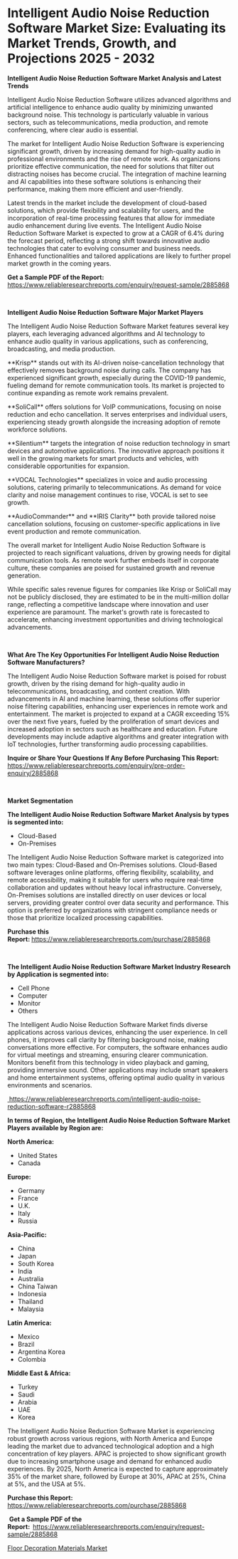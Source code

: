 <p><h1>Intelligent Audio Noise Reduction Software Market Size: Evaluating its Market Trends, Growth, and Projections 2025 - 2032</h1></p><p><strong>Intelligent Audio Noise Reduction Software Market Analysis and Latest Trends</strong></p>
<p><p>Intelligent Audio Noise Reduction Software utilizes advanced algorithms and artificial intelligence to enhance audio quality by minimizing unwanted background noise. This technology is particularly valuable in various sectors, such as telecommunications, media production, and remote conferencing, where clear audio is essential.</p><p>The market for Intelligent Audio Noise Reduction Software is experiencing significant growth, driven by increasing demand for high-quality audio in professional environments and the rise of remote work. As organizations prioritize effective communication, the need for solutions that filter out distracting noises has become crucial. The integration of machine learning and AI capabilities into these software solutions is enhancing their performance, making them more efficient and user-friendly.</p><p>Latest trends in the market include the development of cloud-based solutions, which provide flexibility and scalability for users, and the incorporation of real-time processing features that allow for immediate audio enhancement during live events. The Intelligent Audio Noise Reduction Software Market is expected to grow at a CAGR of 6.4% during the forecast period, reflecting a strong shift towards innovative audio technologies that cater to evolving consumer and business needs. Enhanced functionalities and tailored applications are likely to further propel market growth in the coming years.</p></p>
<p><strong>Get a Sample PDF of the Report:&nbsp;</strong> <a href="https://www.reliableresearchreports.com/enquiry/request-sample/2885868?utm_campaign=3214&utm_medium=2&utm_source=Github&utm_content=ia&utm_term=13032025&utm_id=intelligent-audio-noise-reduction-software">https://www.reliableresearchreports.com/enquiry/request-sample/2885868</a></p>
<p>&nbsp;</p>
<p><strong>Intelligent Audio Noise Reduction Software Major Market Players</strong></p>
<p><p>The Intelligent Audio Noise Reduction Software Market features several key players, each leveraging advanced algorithms and AI technology to enhance audio quality in various applications, such as conferencing, broadcasting, and media production.</p><p>**Krisp** stands out with its AI-driven noise-cancellation technology that effectively removes background noise during calls. The company has experienced significant growth, especially during the COVID-19 pandemic, fueling demand for remote communication tools. Its market is projected to continue expanding as remote work remains prevalent.</p><p>**SoliCall** offers solutions for VoIP communications, focusing on noise reduction and echo cancellation. It serves enterprises and individual users, experiencing steady growth alongside the increasing adoption of remote workforce solutions.</p><p>**Silentium** targets the integration of noise reduction technology in smart devices and automotive applications. The innovative approach positions it well in the growing markets for smart products and vehicles, with considerable opportunities for expansion.</p><p>**VOCAL Technologies** specializes in voice and audio processing solutions, catering primarily to telecommunications. As demand for voice clarity and noise management continues to rise, VOCAL is set to see growth.</p><p>**AudioCommander** and **IRIS Clarity** both provide tailored noise cancellation solutions, focusing on customer-specific applications in live event production and remote communication.</p><p>The overall market for Intelligent Audio Noise Reduction Software is projected to reach significant valuations, driven by growing needs for digital communication tools. As remote work further embeds itself in corporate culture, these companies are poised for sustained growth and revenue generation. </p><p>While specific sales revenue figures for companies like Krisp or SoliCall may not be publicly disclosed, they are estimated to be in the multi-million dollar range, reflecting a competitive landscape where innovation and user experience are paramount. The market's growth rate is forecasted to accelerate, enhancing investment opportunities and driving technological advancements.</p></p>
<p>&nbsp;</p>
<p><strong>What Are The Key Opportunities For Intelligent Audio Noise Reduction Software Manufacturers?</strong></p>
<p><p>The Intelligent Audio Noise Reduction Software market is poised for robust growth, driven by the rising demand for high-quality audio in telecommunications, broadcasting, and content creation. With advancements in AI and machine learning, these solutions offer superior noise filtering capabilities, enhancing user experiences in remote work and entertainment. The market is projected to expand at a CAGR exceeding 15% over the next five years, fueled by the proliferation of smart devices and increased adoption in sectors such as healthcare and education. Future developments may include adaptive algorithms and greater integration with IoT technologies, further transforming audio processing capabilities.</p></p>
<p><strong>Inquire or Share Your Questions If Any Before Purchasing This Report:</strong> <a href="https://www.reliableresearchreports.com/enquiry/pre-order-enquiry/2885868?utm_campaign=3214&utm_medium=2&utm_source=Github&utm_content=ia&utm_term=13032025&utm_id=intelligent-audio-noise-reduction-software">https://www.reliableresearchreports.com/enquiry/pre-order-enquiry/2885868</a></p>
<p>&nbsp;</p>
<p><strong>Market Segmentation</strong></p>
<p><strong>The Intelligent Audio Noise Reduction Software Market Analysis by types is segmented into:</strong></p>
<p><ul><li>Cloud-Based</li><li>On-Premises</li></ul></p>
<p><p>The Intelligent Audio Noise Reduction Software market is categorized into two main types: Cloud-Based and On-Premises solutions. Cloud-Based software leverages online platforms, offering flexibility, scalability, and remote accessibility, making it suitable for users who require real-time collaboration and updates without heavy local infrastructure. Conversely, On-Premises solutions are installed directly on user devices or local servers, providing greater control over data security and performance. This option is preferred by organizations with stringent compliance needs or those that prioritize localized processing capabilities.</p></p>
<p><strong>Purchase this Report:&nbsp;</strong><a href="https://www.reliableresearchreports.com/purchase/2885868?utm_campaign=3214&utm_medium=2&utm_source=Github&utm_content=ia&utm_term=13032025&utm_id=intelligent-audio-noise-reduction-software">https://www.reliableresearchreports.com/purchase/2885868</a></p>
<p>&nbsp;</p>
<p><strong>The Intelligent Audio Noise Reduction Software Market Industry Research by Application is segmented into:</strong></p>
<p><ul><li>Cell Phone</li><li>Computer</li><li>Monitor</li><li>Others</li></ul></p>
<p><p>The Intelligent Audio Noise Reduction Software Market finds diverse applications across various devices, enhancing the user experience. In cell phones, it improves call clarity by filtering background noise, making conversations more effective. For computers, the software enhances audio for virtual meetings and streaming, ensuring clearer communication. Monitors benefit from this technology in video playback and gaming, providing immersive sound. Other applications may include smart speakers and home entertainment systems, offering optimal audio quality in various environments and scenarios.</p></p>
<p><a href="https://www.reliableresearchreports.com/intelligent-audio-noise-reduction-software-r2885868?utm_campaign=3214&utm_medium=2&utm_source=Github&utm_content=ia&utm_term=13032025&utm_id=intelligent-audio-noise-reduction-software">&nbsp;https://www.reliableresearchreports.com/intelligent-audio-noise-reduction-software-r2885868</a></p>
<p><strong>In terms of Region, the Intelligent Audio Noise Reduction Software Market Players available by Region are:</strong></p>
<p>
    <p> <strong> North America: </strong>
        <ul>
            <li>United States</li>
            <li>Canada</li>
        </ul>
        </p> 
    <p> <strong> Europe: </strong>
        <ul>
            <li>Germany</li>
            <li>France</li>
            <li>U.K.</li>
            <li>Italy</li>
            <li>Russia</li>
        </ul>
        </p> 
    <p> <strong> Asia-Pacific: </strong>
        <ul>
            <li>China</li>
            <li>Japan</li>
            <li>South Korea</li>
            <li>India</li>
            <li>Australia</li>
            <li>China Taiwan</li>
            <li>Indonesia</li>
            <li>Thailand</li>
            <li>Malaysia</li>
        </ul>
        </p> 
    <p> <strong> Latin America: </strong>
        <ul>
            <li>Mexico</li>
            <li>Brazil</li>
            <li>Argentina Korea</li>
            <li>Colombia</li>
        </ul>
        </p> 
    <p> <strong> Middle East & Africa: </strong>
        <ul>
            <li>Turkey</li>
            <li>Saudi</li>
            <li>Arabia</li>
            <li>UAE</li>
            <li>Korea</li>
        </ul>
    </p>
    </p>
<p><p>The Intelligent Audio Noise Reduction Software Market is experiencing robust growth across various regions, with North America and Europe leading the market due to advanced technological adoption and a high concentration of key players. APAC is projected to show significant growth due to increasing smartphone usage and demand for enhanced audio experiences. By 2025, North America is expected to capture approximately 35% of the market share, followed by Europe at 30%, APAC at 25%, China at 5%, and the USA at 5%.</p></p>
<p><strong>Purchase this Report: </strong><a href="https://www.reliableresearchreports.com/purchase/2885868?utm_campaign=3214&utm_medium=2&utm_source=Github&utm_content=ia&utm_term=13032025&utm_id=intelligent-audio-noise-reduction-software">https://www.reliableresearchreports.com/purchase/2885868</a></p>
<p>&nbsp;<strong>Get a Sample PDF of the Report:&nbsp;&nbsp;</strong><a href="https://www.reliableresearchreports.com/enquiry/request-sample/2885868?utm_campaign=3214&utm_medium=2&utm_source=Github&utm_content=ia&utm_term=13032025&utm_id=intelligent-audio-noise-reduction-software">https://www.reliableresearchreports.com/enquiry/request-sample/2885868</a></p>
<p><strong></strong></p>
<p><p><a href="https://github.com/supicweg/Market-Research-Report-List-1/blob/main/floor-decoration-materials-market.md?utm_campaign=3214&utm_medium=2&utm_source=Github&utm_content=ia&utm_term=13032025&utm_id=intelligent-audio-noise-reduction-software">Floor Decoration Materials Market</a></p></p>